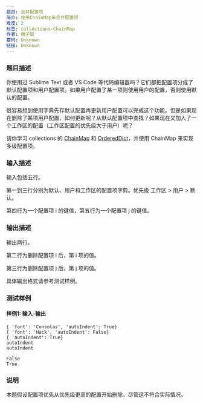 ```yaml
---
题目: 合并配置项
简介: 使用ChainMap来合并配置项
难度: 2
标签: collections-ChainMap
作者: 谢子聪
慕码: Unknown
链接: Unknown
---
```


### 题目描述

你使用过 Sublime Text 或者 VS Code 等代码编辑器吗？它们都把配置项分成了默认配置项和用户配置项。如果用户配置了某一项则使用用户的配置，否则使用默认的配置。

很容易想到使用字典先存默认配置再更新用户配置可以完成这个功能。但是如果现在删除了某项用户配置，如何更新呢？从默认配置项中查找？如果现在又加入了一个工作区的配置（工作区配置的优先级大于用户）呢？

请你学习 collections 的 [ChainMap](https://docs.python.org/zh-cn/3/library/collections.html#collections.ChainMap) 和 [OrderedDict](https://docs.python.org/zh-cn/3/library/collections.html#collections.OrderedDict)，并使用 ChainMap 来实现多级配置项。

### 输入描述

输入包括五行。

第一到三行分别为默认、用户和工作区的配置项字典。优先级 工作区 > 用户 > 默认。

第四行为一个配置项 i 的键值，第五行为一个配置项 j 的键值。

### 输出描述

输出两行。

第二行为删除配置项 i 后，第 i 项的值。

第三行为删除配置项 j 后，第 j 项的值。

具体输出格式请参考测试样例。

### 测试样例

#### 样例1: 输入-输出

```
{ 'font': 'Consolas', 'autoIndent': True}
{ 'font': 'Hack', 'autoIndent': False}
{ 'autoIndent': True}
autoIndent
autoIndent
```

```
False
True
```

### 说明

本题假设配置项优先从优先级更高的配置开始删除，尽管这不符合实际情况。
